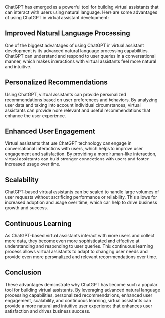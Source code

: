 

ChatGPT has emerged as a powerful tool for building virtual assistants that can interact with users using natural language. Here are some advantages of using ChatGPT in virtual assistant development:

Improved Natural Language Processing
------------------------------------

One of the biggest advantages of using ChatGPT in virtual assistant development is its advanced natural language processing capabilities. ChatGPT can understand and respond to user queries in a conversational manner, which makes interactions with virtual assistants feel more natural and intuitive.

Personalized Recommendations
----------------------------

Using ChatGPT, virtual assistants can provide personalized recommendations based on user preferences and behaviors. By analyzing user data and taking into account individual circumstances, virtual assistants can provide more relevant and useful recommendations that enhance the user experience.

Enhanced User Engagement
------------------------

Virtual assistants that use ChatGPT technology can engage in conversational interactions with users, which helps to improve user engagement and satisfaction. By providing a more human-like interaction, virtual assistants can build stronger connections with users and foster increased usage over time.

Scalability
-----------

ChatGPT-based virtual assistants can be scaled to handle large volumes of user requests without sacrificing performance or reliability. This allows for increased adoption and usage over time, which can help to drive business growth and success.

Continuous Learning
-------------------

As ChatGPT-based virtual assistants interact with more users and collect more data, they become even more sophisticated and effective at understanding and responding to user queries. This continuous learning process allows virtual assistants to adapt to changing user needs and provide even more personalized and relevant recommendations over time.

Conclusion
----------

These advantages demonstrate why ChatGPT has become such a popular tool for building virtual assistants. By leveraging advanced natural language processing capabilities, personalized recommendations, enhanced user engagement, scalability, and continuous learning, virtual assistants can provide a more natural and intuitive user experience that enhances user satisfaction and drives business success.

